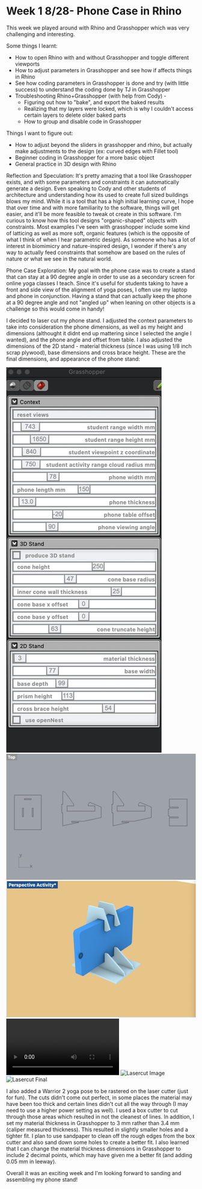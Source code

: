 # Week 1 8/28- Phone Case in Rhino #

This week we played around with Rhino and Grasshopper which was very challenging and interesting. 

Some things I learnt:
- How to open Rhino with and without Grasshopper and toggle different viewports
- How to adjust parameters in Grasshopper and see how if affects things in Rhino
- See how coding parameters in Grasshopper is done and try (with little success) to understand the coding done by TJ in Grasshopper
- Troubleshooting Rhino+Grasshopper (with help from Cody) - 
  - Figuring out how to "bake", and export the baked results
  - Realizing that my layers were locked, which is why I couldn't access certain layers to delete older baked parts
  - How to group and disable code in Grasshopper

Things I want to figure out:
- How to adjust beyond the sliders in grasshopper and rhino, but actually make adjustments to the design (ex: curved edges with Fillet tool)
- Beginner coding in Grasshopper for a more basic object
- General practice in 3D design with Rhino

Reflection and Speculation:
It's pretty amazing that a tool like Grasshopper exists, and with some parameters and constraints it can automatically generate a design. Even speaking to Cody and other students of architecture and understanding how its used to create full sized buildings blows my mind. While it is a tool that has a high initial learning curve, I hope that over time and with more familiarity to the software, things will get easier, and it'll be more feasible to tweak ot create in this software. 
I'm curious to know how this tool designs "organic-shaped" objects with constraints. Most examples I've seen with grasshopper include some kind of latticing as well as more soft, organic features (which is the opposite of what I think of when I hear parametric design). As someone who has a lot of interest in biomimicry and nature-inspired design, I wonder if there's any way to actually feed constraints that somehow are based on the rules of nature or what we see in the natural world. 

Phone Case Exploration:
My goal with the phone case was to create a stand that can stay at a 90 degree angle in order to use as a secondary screen for online yoga classes I teach. Since it's useful for students taking to have a front and side view of the alignment of yoga poses, I often use my laptop and phone in conjunction. Having a stand that can actually keep the phone at a 90 degree angle and not "angled up" when leaning on other objects is a challenge so this would come in handy! 

I decided to laser cut my phone stand. I adjusted the context parameters to take into consideration the phone dimensions, as well as my height and dimensions (althought it didnt end up mattering since I selected the angle I wanted), and the phone angle and offset from table. I also adjusted the dimensions of the 2D stand - material thickness (since I was using 1/8 inch scrap plywood), base dimensions and cross brace height. These are the final dimensions, and appearance of the phone stand:

![Grasshopper Settings](Images/1_Grasshopper_Settings.png)
![Rhino Outline](Images/1_Rhino_Outline.png)
![Rhino Render](Images/1_Rhino_Render.png)
![Raster Lasercut](Images/1_Raster_Lasercut.MOV)
![Lasercut Image](Images/1_Lasercut_Image.HEIC)
![Lasercut Final](Images/1_Lasercut_Final.HEIC)

I also added a Warrior 2 yoga pose to be rastered on the laser cutter (just for fun). The cuts didn't come out perfect, in some places the material may have been too thick and certain lines didn't cut all the way through (I may need to use a higher power setting as well). I used a box cutter to cut through those areas which resulted in not the cleanest of lines. In addition, I set my material thickness in Grasshopper to 3 mm rather than 3.4 mm (caliper measured thickness). This resulted in slightly smaller holes and a tighter fit. I plan to use sandpaper to clean off the rough edges from the box cutter and also sand down some holes to create a better fit. I also learned that I can change the material thickness dimensions in Grasshopper to include 2 decimal points, which may have given me a better fit (and adding 0.05 mm in leeway). 

Overall it was an exciting week and I'm looking forward to sanding and assembling my phone stand! 

